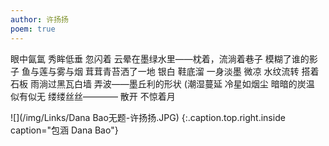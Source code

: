 ```yaml
---
author: 许扬扬
poem: true
---
```

眼中氤氲 秀眸低垂 忽闪着
云晕在墨绿水里——枕着，流淌着巷子
模糊了谁的影子
鱼与莲与雾与烟
茸茸青苔洒了一地 银白
鞋底溜
一身淡墨 微凉 水纹流转
搭着石板 雨淌过黑瓦白墙
弄波——墨丘利的形状 (潮湿蔓延
冷星如烟尘 暗暗的炭温 
似有似无 缕缕丝丝————
散开
不惊着月 

![](/img/Links/Dana Bao无题-许扬扬.JPG)
{:.caption.top.right.inside caption="包涵 Dana Bao"}
